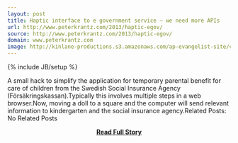 ```yaml
---
layout: post
title: Haptic interface to e government service – we need more APIs
url: http://www.peterkrantz.com/2013/haptic-egov/
source: http://www.peterkrantz.com/2013/haptic-egov/
domain: www.peterkrantz.com
image: http://kinlane-productions.s3.amazonaws.com/ap-evangelist-site/curated/screenshots/9070_www_peterkrantz_com.png
---
```

{% include JB/setup %}<p>A small hack to simplify the application for temporary parental benefit for care of children from the Swedish Social Insurance Agency (Försäkringskassan).Typically this involves multiple steps in a web browser.Now, moving a doll to a square and the computer will send relevant information to kindergarten and the social insurance agency.Related Posts: No Related Posts</p>
<center><p><a href="http://www.peterkrantz.com/2013/haptic-egov/" style='padding:25px; font-sze:18px; font-weight: bold;'>Read Full Story</a></p></center>
